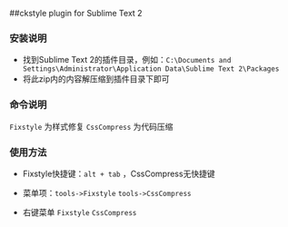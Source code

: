 ##ckstyle plugin for Sublime Text 2

### 安装说明
* 找到Sublime Text 2的插件目录，例如：`C:\Documents and Settings\Administrator\Application Data\Sublime Text 2\Packages`
* 将此zip内的内容解压缩到插件目录下即可

### 命令说明

`Fixstyle` 为样式修复
`CssCompress` 为代码压缩

### 使用方法

* Fixstyle快捷键：`alt + tab` ，CssCompress无快捷键

* 菜单项：`tools->Fixstyle`   `tools->CssCompress`

* 右键菜单 `Fixstyle`  `CssCompress`

